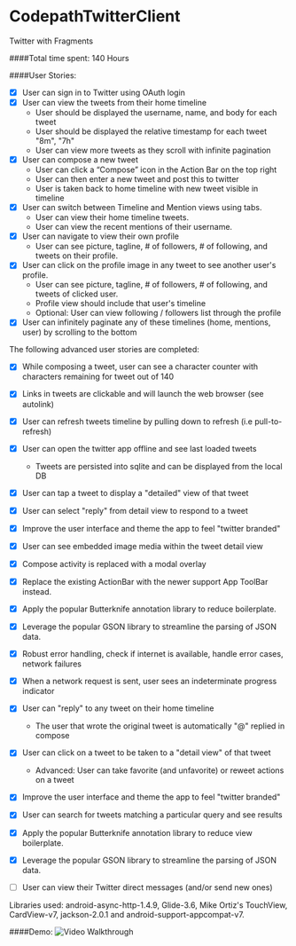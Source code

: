 CodepathTwitterClient
=================

Twitter with Fragments

####Total time spent: 140 Hours

####User Stories:
  * [x] User can sign in to Twitter using OAuth login
  * [x] User can view the tweets from their home timeline
    * User should be displayed the username, name, and body for each tweet
    * User should be displayed the relative timestamp for each tweet "8m", "7h"
    * User can view more tweets as they scroll with infinite pagination
  * [x] User can compose a new tweet
    * User can click a “Compose” icon in the Action Bar on the top right
    * User can then enter a new tweet and post this to twitter
    * User is taken back to home timeline with new tweet visible in timeline
  * [x] User can switch between Timeline and Mention views using tabs.
    * User can view their home timeline tweets.
    * User can view the recent mentions of their username.
  * [x] User can navigate to view their own profile
    * User can see picture, tagline, # of followers, # of following, and tweets on their profile.
  * [x] User can click on the profile image in any tweet to see another user's profile.
    * User can see picture, tagline, # of followers, # of following, and tweets of clicked user.
    * Profile view should include that user's timeline
    * Optional: User can view following / followers list through the profile
  * [x] User can infinitely paginate any of these timelines (home, mentions, user) by scrolling to the bottom

The following advanced user stories are completed: 
  * [x] While composing a tweet, user can see a character counter with characters remaining for tweet out of 140
  * [x] Links in tweets are clickable and will launch the web browser (see autolink)
  * [x] User can refresh tweets timeline by pulling down to refresh (i.e pull-to-refresh)
  * [x] User can open the twitter app offline and see last loaded tweets
    * Tweets are persisted into sqlite and can be displayed from the local DB
  * [x] User can tap a tweet to display a "detailed" view of that tweet
  * [x] User can select "reply" from detail view to respond to a tweet
  * [x] Improve the user interface and theme the app to feel "twitter branded"
  * [x] User can see embedded image media within the tweet detail view
  * [x] Compose activity is replaced with a modal overlay
  * [x] Replace the existing ActionBar with the newer support App ToolBar instead.
  * [x] Apply the popular Butterknife annotation library to reduce boilerplate.
  * [x] Leverage the popular GSON library to streamline the parsing of JSON data.
  * [x] Robust error handling, check if internet is available, handle error cases, network failures
  * [x] When a network request is sent, user sees an indeterminate progress indicator
  * [x] User can "reply" to any tweet on their home timeline
    * The user that wrote the original tweet is automatically "@" replied in compose
  * [x] User can click on a tweet to be taken to a "detail view" of that tweet
    * Advanced: User can take favorite (and unfavorite) or reweet actions on a tweet
  * [x] Improve the user interface and theme the app to feel "twitter branded"
  * [x] User can search for tweets matching a particular query and see results
  * [x] Apply the popular Butterknife annotation library to reduce view boilerplate.
  * [x] Leverage the popular GSON library to streamline the parsing of JSON data.
  * [ ] User can view their Twitter direct messages (and/or send new ones)


Libraries used: android-async-http-1.4.9, Glide-3.6, Mike Ortiz's TouchView, CardView-v7, jackson-2.0.1 and android-support-appcompat-v7.

####Demo:
![Video Walkthrough](demo.gif)


